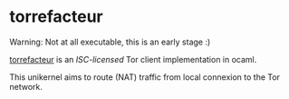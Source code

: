 # torrefacteur

Warning: Not at all executable, this is an early stage :)

[torrefacteur][] is an _ISC-licensed_ Tor client implementation in ocaml.

This unikernel aims to route (NAT) traffic from local connexion to the Tor network.

[torrefacteur]: https://github.com/palainp/torrefacteur
